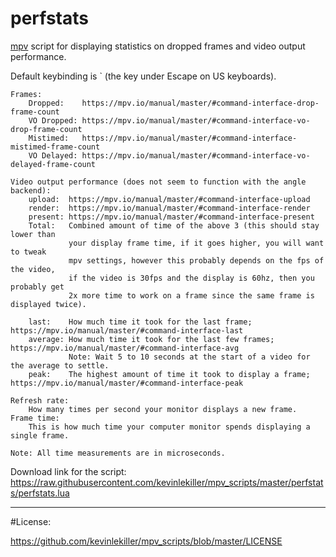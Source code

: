 # perfstats

[mpv](https://mpv.io/) script for displaying statistics on dropped frames and video output performance.

Default keybinding is ` (the key under Escape on US keyboards).

    Frames:
        Dropped:    https://mpv.io/manual/master/#command-interface-drop-frame-count
        VO Dropped: https://mpv.io/manual/master/#command-interface-vo-drop-frame-count
        Mistimed:   https://mpv.io/manual/master/#command-interface-mistimed-frame-count
        VO Delayed: https://mpv.io/manual/master/#command-interface-vo-delayed-frame-count

    Video output performance (does not seem to function with the angle backend):
        upload:  https://mpv.io/manual/master/#command-interface-upload
        render:  https://mpv.io/manual/master/#command-interface-render
        present: https://mpv.io/manual/master/#command-interface-present
        Total:   Combined amount of time of the above 3 (this should stay lower than
                 your display frame time, if it goes higher, you will want to tweak
                 mpv settings, however this probably depends on the fps of the video,
                 if the video is 30fps and the display is 60hz, then you probably get
                 2x more time to work on a frame since the same frame is displayed twice).

        last:    How much time it took for the last frame; https://mpv.io/manual/master/#command-interface-last
        average: How much time it took for the last few frames; https://mpv.io/manual/master/#command-interface-avg
                 Note: Wait 5 to 10 seconds at the start of a video for the average to settle.
        peak:    The highest amount of time it took to display a frame; https://mpv.io/manual/master/#command-interface-peak

    Refresh rate:
        How many times per second your monitor displays a new frame.
    Frame time:
        This is how much time your computer monitor spends displaying a single frame.

    Note: All time measurements are in microseconds.

Download link for the script: https://raw.githubusercontent.com/kevinlekiller/mpv_scripts/master/perfstats/perfstats.lua

----
#License:

https://github.com/kevinlekiller/mpv_scripts/blob/master/LICENSE
